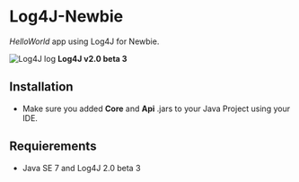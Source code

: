 Log4J-Newbie
============

*HelloWorld* app using Log4J for Newbie. 



![Log4J log](http://logging.apache.org/log4j/2.x/images/logo.jpg)
**Log4J v2.0 beta 3**

Installation
------------

- Make sure you added **Core** and **Api** .jars to your Java Project using your IDE.  


Requierements
-------------

- Java SE 7 and Log4J 2.0 beta 3
 

